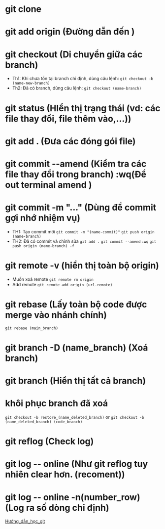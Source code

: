 # git clone
# git add origin (Đường dẫn đến )
# git checkout (Di chuyển giữa các branch)
  - Th1: Khi chưa tồn tại branch chỉ định, dùng câu lệnh:
    `git checkout -b (name-new-branch)`
  - Th2: Đã có branch, dùng câu lệnh:
    `git checkout (name-branch)`
# git status (HIển thị trạng thái (vd: các file thay đổi, file thêm vào,...))
# git add . (Đưa các đóng gói file)
# git commit --amend (Kiểm tra các file thay đổi trong branch) :wq(Để out terminal amend )
# git commit -m "..." (Dùng để commit gợi nhớ nhiệm vụ)
  - TH1: Tạo commit mới 
    `git commit -m "(name-commit)"`
    `git push origin (name-branch)`
  - TH2: Đã có commit và chỉnh sửa
    `git add .`
    `git commit --amend`
    `:wq`
    `git push origin (name-branch) -f`
# git remote -v (hiển thị toàn bộ origin)
  - Muốn xoá remote
    `git remote rm origin`
  - Add remote
    `git remote add origin (url-remote)`
# git rebase (Lấy toàn bộ code được merge vào nhánh chính)
  `git rebase (main_branch)`
# git branch -D (name_branch) (Xoá branch)
# git branch (Hiển thị tất cả branch)
# khôi phục branch đã xoá
  `git checkout -b restore_(name_deleted_branch)` or `git checkout -b (name_deleted_branch) (code_branch)`
# git reflog (Check log)
# git log -- online (Như git reflog tuy nhiên clear hơn. (recoment))
# git log -- online -n(number_row) (Log ra số dòng chỉ định)

[Hướng_dẫn_học_git](https://www.youtube.com/watch?v=-VmX40r5ARI&t=151s)
